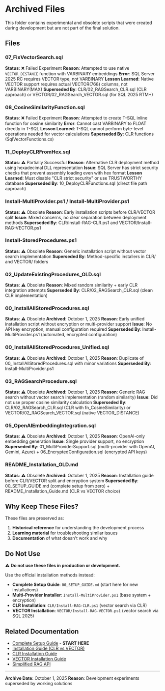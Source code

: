 # Archived Files

This folder contains experimental and obsolete scripts that were created during development but are not part of the final solution.

## Files

### 07_FixVectorSearch.sql
**Status**: ❌ Failed Experiment
**Reason**: Attempted to use native `VECTOR_DISTANCE` function with VARBINARY embeddings
**Error**: SQL Server 2025 RC requires VECTOR type, not VARBINARY
**Lesson Learned**: Native VECTOR support requires actual VECTOR(768) columns, not VARBINARY(MAX)
**Superseded By**: CLR/02_RAGSearch_CLR.sql (CLR approach) or VECTOR/02_RAGSearch_VECTOR.sql (for SQL 2025 RTM+)

### 08_CosineSimilarityFunction.sql
**Status**: ❌ Failed Experiment
**Reason**: Attempted to create T-SQL inline function for cosine similarity
**Error**: Cannot cast VARBINARY to FLOAT directly in T-SQL
**Lesson Learned**: T-SQL cannot perform byte-level operations needed for vector calculations
**Superseded By**: CLR functions (SqlVectorFunctions.cs)

### 11_DeployCLRFromHex.sql
**Status**: ⚠️ Partially Successful
**Reason**: Alternative CLR deployment method using hexadecimal DLL representation
**Issue**: SQL Server has strict security checks that prevent assembly loading even with hex format
**Lesson Learned**: Must disable "CLR strict security" or use TRUSTWORTHY database
**Superseded By**: 10_DeployCLRFunctions.sql (direct file path approach)

### Install-MultiProvider.ps1 / Install-MultiProvider.ps1
**Status**: ⚠️ Obsolete
**Reason**: Early installation scripts before CLR/VECTOR split
**Issue**: Mixed concerns, no clear separation between deployment methods
**Superseded By**: CLR/Install-RAG-CLR.ps1 and VECTOR/Install-RAG-VECTOR.ps1

### Install-StoredProcedures.ps1
**Status**: ⚠️ Obsolete
**Reason**: Generic installation script without vector search implementation
**Superseded By**: Method-specific installers in CLR/ and VECTOR/ folders

### 02_UpdateExistingProcedures_OLD.sql
**Status**: ⚠️ Obsolete
**Reason**: Mixed random similarity + early CLR integration attempts
**Superseded By**: CLR/02_RAGSearch_CLR.sql (clean CLR implementation)

### 00_InstallAllStoredProcedures.sql
**Status**: ⚠️ Obsolete
**Archived**: October 1, 2025
**Reason**: Early unified installation script without encryption or multi-provider support
**Issue**: No API key encryption, manual configuration required
**Superseded By**: Install-MultiProvider.ps1 (automated, encrypted configuration)

### 00_InstallAllStoredProcedures_Unified.sql
**Status**: ⚠️ Obsolete
**Archived**: October 1, 2025
**Reason**: Duplicate of 00_InstallAllStoredProcedures.sql with minor variations
**Superseded By**: Install-MultiProvider.ps1

### 03_RAGSearchProcedure.sql
**Status**: ⚠️ Obsolete
**Archived**: October 1, 2025
**Reason**: Generic RAG search without vector search implementation (random similarity)
**Issue**: Did not use proper cosine similarity calculation
**Superseded By**: CLR/02_RAGSearch_CLR.sql (CLR with fn_CosineSimilarity) or VECTOR/02_RAGSearch_VECTOR.sql (native VECTOR_DISTANCE)

### 05_OpenAIEmbeddingIntegration.sql
**Status**: ⚠️ Obsolete
**Archived**: October 1, 2025
**Reason**: OpenAI-only embedding generation
**Issue**: Single provider support, no encryption
**Superseded By**: 01_MultiProviderSupport.sql (multi-provider with OpenAI, Gemini, Azure) + 06_EncryptedConfiguration.sql (encrypted API keys)

### README_Installation_OLD.md
**Status**: ⚠️ Obsolete
**Archived**: October 1, 2025
**Reason**: Installation guide before CLR/VECTOR split and encryption system
**Superseded By**: 00_SETUP_GUIDE.md (complete setup from zero) + README_Installation_Guide.md (CLR vs VECTOR choice)

## Why Keep These Files?

These files are preserved as:
1. **Historical reference** for understanding the development process
2. **Learning material** for troubleshooting similar issues
3. **Documentation** of what doesn't work and why

## Do Not Use

⚠️ **Do not use these files in production or development.**

Use the official installation methods instead:
- **Complete Setup Guide**: `00_SETUP_GUIDE.md` (start here for new installations)
- **Multi-Provider Installer**: `Install-MultiProvider.ps1` (base system + encryption)
- **CLR Installation**: `CLR/Install-RAG-CLR.ps1` (vector search via CLR)
- **VECTOR Installation**: `VECTOR/Install-RAG-VECTOR.ps1` (vector search via SQL 2025)

## Related Documentation

- [Complete Setup Guide](../00_SETUP_GUIDE.md) - **START HERE**
- [Installation Guide (CLR vs VECTOR)](../README_Installation_Guide.md)
- [CLR Installation Guide](../CLR/README_CLR_Installation.md)
- [VECTOR Installation Guide](../VECTOR/README_VECTOR_Installation.md)
- [Simplified RAG API](../README_SimplifiedRAG.md)

---

**Archive Date**: October 1, 2025
**Reason**: Development experiments superseded by working solutions
